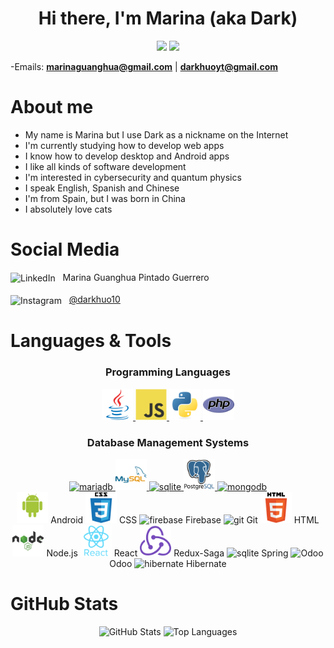 <h1 align="center">Hi there, I'm Marina (aka Dark)</h1>

<div align="center"> 
  <img src="https://komarev.com/ghpvc/?username=darkhuo10&label=Profile%20views&color=004f94&style=for-the-badge" />
  <img src="https://img.shields.io/github/followers/darkhuo10?color=004f94&style=for-the-badge&labelColor=5c5c5c" />
</div>

-Emails: **<marinaguanghua@gmail.com>** | **<darkhuoyt@gmail.com>**<br>

# About me
<ul>
  <li> My name is Marina but I use Dark as a nickname on the Internet
  <li>I'm currently studying how to develop web apps</li>
  <li>I know how to develop desktop and Android apps</li>
  <li>I like all kinds of software development</li>
  <li>I'm interested in cybersecurity and quantum physics</li>
  <li>I speak English, Spanish and Chinese </li>
  <li>I'm from Spain, but I was born in China</li>
  <li>I absolutely love cats</li>
</ul>

# Social Media
<div align="left">
  <img align="center" src="https://raw.githubusercontent.com/rahuldkjain/github-profile-readme-generator/master/src/images/icons/Social/linked-in-alt.svg"         
    alt="LinkedIn" height="50" width="50"/> &nbsp;
  <a href="https://www.linkedin.com/in/marina-guanghua-pintado-guerrero-a479ab268/" target="blank" style="text-decoration: none;">
  Marina Guanghua Pintado Guerrero</a>
</div> &nbsp;
<div align="left">
   <img align="center" src="https://raw.githubusercontent.com/rahuldkjain/github-profile-readme-generator/master/src/images/icons/Social/instagram.svg" 
     alt="Instagram" height="50" width="50"/> &nbsp;
  <a href="https://instagram.com/darkhuo10" target="blank">@darkhuo10</a>
</div>

# Languages & Tools
<div align="center">
  <h3 align="center">Programming Languages</h3>
    <a href="https://www.java.com/" target="blank">
      <img src="https://raw.githubusercontent.com/devicons/devicon/master/icons/java/java-original.svg" alt="java" height="50"/> 
    </a>
    <a href="https://developer.mozilla.org/en-US/docs/Web/JavaScript" target="blank">
      <img src="https://raw.githubusercontent.com/devicons/devicon/master/icons/javascript/javascript-original.svg" alt="javascript" height="50"/> 
    </a>
    <a href="https://www.python.org/" target="blank">
      <img src="https://raw.githubusercontent.com/devicons/devicon/master/icons/python/python-original.svg" alt="python" height="50"/>  
    </a>
    <a href="https://www.php.net/manual/es/intro-whatis.php" target="blank">
      <img src="https://raw.githubusercontent.com/devicons/devicon/master/icons/php/php-original.svg" alt="php" height="50"/> 
    </a>
</div>
<div align="center">
  <h3 align="center">Database Management Systems</h3>
  <a href="https://mariadb.org/" target="blank">
    <img src="https://www.vectorlogo.zone/logos/mariadb/mariadb-icon.svg" alt="mariadb" height="50"/> 
  </a>
  <a href="https://www.mysql.com/" target="blank">
    <img src="https://raw.githubusercontent.com/devicons/devicon/master/icons/mysql/mysql-original-wordmark.svg" alt="mysql" height="50"/> 
  </a>
  <a href="https://www.sqlite.org/" target="blank">
    <img src="https://www.vectorlogo.zone/logos/sqlite/sqlite-icon.svg" alt="sqlite" height="50"/> 
  </a>
  <a href="https://www.postgresql.org/" target="blank">
    <img src="https://raw.githubusercontent.com/devicons/devicon/master/icons/postgresql/postgresql-original-wordmark.svg" alt="postgresql" height="50"/> 
  </a>
  <a href="https://www.mongodb.com/" target="blank">
    <img src="https://upload.wikimedia.org/wikipedia/commons/thumb/9/93/MongoDB_Logo.svg/1280px-MongoDB_Logo.svg.png" alt="mongodb" height="50"/> 
  </a>

  
</div>
<div align="center">
  <img src="https://raw.githubusercontent.com/devicons/devicon/master/icons/android/android-original-wordmark.svg" alt="css3" width="50" height="50"/>
  Android
  <img src="https://raw.githubusercontent.com/devicons/devicon/master/icons/css3/css3-original-wordmark.svg" alt="css3" width="50" height="50"/>
  CSS
  <img src="https://www.vectorlogo.zone/logos/firebase/firebase-icon.svg" alt="firebase" width="50" height="50"/>
  Firebase
  <img src="https://www.vectorlogo.zone/logos/git-scm/git-scm-icon.svg" alt="git" width="50" height="50"/>
  Git
  <img src="https://raw.githubusercontent.com/devicons/devicon/master/icons/html5/html5-original-wordmark.svg" alt="html5" width="50" height="50"/>
  HTML
    
  
  
  <img src="https://raw.githubusercontent.com/devicons/devicon/master/icons/nodejs/nodejs-original-wordmark.svg" alt="nodejs" width="50" height="50"/> 
  Node.js
  
 
  
  <img src="https://raw.githubusercontent.com/devicons/devicon/master/icons/react/react-original-wordmark.svg" alt="react" width="50" height="50"/>
  React
  <img src="https://raw.githubusercontent.com/devicons/devicon/master/icons/redux/redux-original.svg" alt="redux" width="50" height="50"/>
  Redux-Saga
  
  <img src="https://cdn.worldvectorlogo.com/logos/spring-3.svg" alt="sqlite" width="50" height="50"/> 
  Spring
  <img src="https://upload.wikimedia.org/wikipedia/commons/thumb/4/4d/Odoo_logo_rgb.svg/2560px-Odoo_logo_rgb.svg.png" alt="Odoo" width="50" height="50"/> 
  Odoo
  <img src="https://cdn.worldvectorlogo.com/logos/hibernate.svg" alt="hibernate" width="50" height="50"/> 
  Hibernate
</div>

# GitHub Stats
<div align="center">
  <img src="https://github-readme-stats.vercel.app/api?username=darkhuo10&theme=dark&hide_border=false&include_all_commits=false&count_private=false" alt="GitHub Stats"   height="200"/>
<img src="https://github-readme-stats.vercel.app/api/top-langs/?username=darkhuo10&theme=dark&hide_border=false&include_all_commits=false&count_private=false&layout=compact" alt="Top Languages" height="200"/>
</div>


